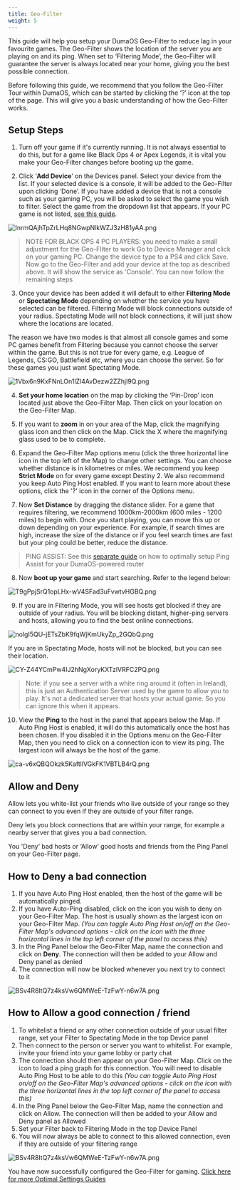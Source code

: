 ```yaml
---
title: Geo-Filter
weight: 5
---
```


This guide will help you setup your DumaOS Geo-Filter to reduce lag in your favourite games. The Geo-Filter shows the location of the server you are playing on and its ping. When set to ‘Filtering Mode’, the Geo-Filter will guarantee the server is always located near your home, giving you the best possible connection.

Before following this guide, we recommend that you follow the Geo-Filter Tour within DumaOS, which can be started by clicking the ‘?’ icon at the top of the page. This will give you a basic understanding of how the Geo-Filter works. 

## Setup Steps

1. Turn off your game if it's currently running. It is not always essential to do this, but for a game like Black Ops 4 or Apex Legends, it is vital you make your Geo-Filter changes before booting up the game.

2. Click ‘**Add Device**’ on the Devices panel. Select your device from the list. If your selected device is a console, it will be added to the Geo-Filter upon clicking ‘Done’. If you have added a device that is not a console such as your gaming PC, you will be asked to select the game you wish to filter. Select the game from the dropdown list that appears. If your PC game is not listed, [see this guide](http://support.netduma.com/support/solutions/articles/16000092094-how-to-add-your-gaming-pc-to-the-dumaos-geo-filter).

![InrmQAjhTpZrLHq8NGwpNlkWZJ3zH81yAA.png](geo-filter/267713576360c0e2660a6a0f52ed5c172f7da76f.png)

> NOTE FOR BLACK OPS 4 PC PLAYERS: you need to make a small adjustment for the Geo-FIlter to work Go to Device Manager and click on your gaming PC. Change the device type to a PS4 and click Save. Now go to the Geo-Filter and add your device at the top as described above. It will show the service as 'Console'. You can now follow the remaining steps

3. Once your device has been added it will default to either **Filtering Mode** or **Spectating Mode** depending on whether the service you have selected can be filtered. Filtering Mode will block connections outside of your radius. Spectating Mode will not block connections, it will just show where the locations are located.

The reason we have two modes is that almost all console games and some PC games benefit from Filtering because you cannot choose the server within the game. But this is not true for every game, e.g. League of Legends, CS:GO, Battlefield etc, where you can choose the server. So for these games you just want Spectating Mode.

![1Vbx6n9KxFNnLOn1lZl4AvDezw2ZZhjl9Q.png](geo-filter/08b58d4337aec81c5fb06381bae4cdf3fc2ed213.png)

4. **Set your home location** on the map by clicking the ‘Pin-Drop’ icon located just above the Geo-Filter Map. Then click on your location on the Geo-Filter Map.

5. If you want to **zoom** in on your area of the Map, click the magnifying glass icon and then click on the Map. Click the X where the magnifying glass used to be to complete.

6. Expand the Geo-Filter Map options menu (click the three horizontal line icon in the top left of the Map) to change other settings. You can choose whether distance is in kilometres or miles. We recommend you keep **Strict Mode** on for every game except Destiny 2. We also recommend you keep Auto Ping Host enabled. If you want to learn more about these options, click the '?' icon in the corner of the Options menu.

7. Now **Set Distance** by dragging the distance slider. For a game that requires filtering, we recommend 1000km-2000km (600 miles - 1200 miles) to begin with. Once you start playing, you can move this up or down depending on your experience. For example, if search times are high, increase the size of the distance or if you feel search times are fast but your ping could be better, reduce the distance.

> PING ASSIST: See this [separate guide](http://support.netduma.com/en/support/solutions/articles/16000087579--dumaos-optimal-settings-guide-ping-assist-step-2-1-) on how to optimally setup Ping Assist for your DumaOS-powered router

8. Now **boot up your game** and start searching. Refer to the legend below:

![T9gPpjSrQ1opLHx-wV4SFad3uFvwtvHGBQ.png](geo-filter/c26c43fea7a91f6f96d4f7e0a443581039568918.png)

9. If you are in Filtering Mode, you will see hosts get blocked if they are outside of your radius. You will be blocking distant, higher-ping servers and hosts, allowing you to find the best online connections.

![nolgI5QU-jETsZbK9fqWjKmUkyZp_2GQbQ.png](geo-filter/75bb1f509fe48f3edc26634784c210ed2438a9c3.png)

If you are in Spectating Mode, hosts will not be blocked, but you can see their location. 

![CY-Z44YCmPw4IJ2hNgXoryKXTzlVRFC2PQ.png](geo-filter/44c9656eeb8a4754292baa8b1f7821c169bd6838.png)

> Note: if you see a server with a white ring around it (often in Ireland), this is just an Authentication Server used by the game to allow you to play. It's not a dedicated server that hosts your actual game. So you can ignore this when it appears.

10. View the **Ping** to the host in the panel that appears below the Map. If Auto Ping Host is enabled, it will do this automatically once the host has been chosen. If you disabled it in the Options menu on the Geo-Filter Map, then you need to click on a connection icon to view its ping. The largest icon will always be the host of the game.

![ca-v6xQBQOkzk5KaftllVGkFK1VBTLB4rQ.png](geo-filter/b80b56351716b4e3c007a4cf4bd79ba0493e418c.png)

## Allow and Deny

Allow lets you white-list your friends who live outside of your range so they can connect to you even if they are outside of your filter range. 

Deny lets you block connections that are within your range, for example a nearby server that gives you a bad connection. 

You 'Deny’ bad hosts or ‘Allow’ good hosts and friends from the Ping Panel on your Geo-Filter page.

## How to Deny a bad connection

1. If you have Auto Ping Host enabled, then the host of the game will be automatically pinged.
2. If you have Auto-Ping disabled, click on the icon you wish to deny on your Geo-Filter Map. The host is usually shown as the largest icon on your Geo-Filter Map. *(You can toggle Auto Ping Host on/off on the Geo-Filter Map's advanced options - click on the icon with the three horizontal lines in the top left corner of the panel to access this)*
3. In the Ping Panel below the Geo-Filter Map, name the connection and click on **Deny**. The connection will then be added to your Allow and Deny panel as denied
4. The connection will now be blocked whenever you next try to connect to it

![BSv4R8ltQ7z4ksVw6QMWeE-TzFwY-n6w7A.png](geo-filter/98f743d78f3ac7cf8a6ffcedd98df4b1805cc1ab.png)

## How to Allow a good connection / friend

1. To whitelist a friend or any other connection outside of your usual filter range, set your Filter to Spectating Mode in the top Device panel
2. Then connect to the person or server you want to whitelist. For example, invite your friend into your game lobby or party chat
3. The connection should then appear on your Geo-Filter Map. Click on the icon to load a ping graph for this connection. You will need to disable Auto Ping Host to be able to do this *(You can toggle Auto Ping Host on/off on the Geo-Filter Map's advanced options - click on the icon with the three horizontal lines in the top left corner of the panel to access this)*
4. In the Ping Panel below the Geo-Filter Map, name the connection and click on Allow. The connection will then be added to your Allow and Deny panel as Allowed
5. Set your Filter back to Filtering Mode in the top Device Panel
6. You will now always be able to connect to this allowed connection, even if they are outside of your filtering range

![BSv4R8ltQ7z4ksVw6QMWeE-TzFwY-n6w7A.png](geo-filter/98f743d78f3ac7cf8a6ffcedd98df4b1805cc1ab.png)

You have now successfully configured the Geo-Filter for gaming. [Click here for more Optimal Settings Guides](http://support.netduma.com/support/solutions/folders/16000090646)
